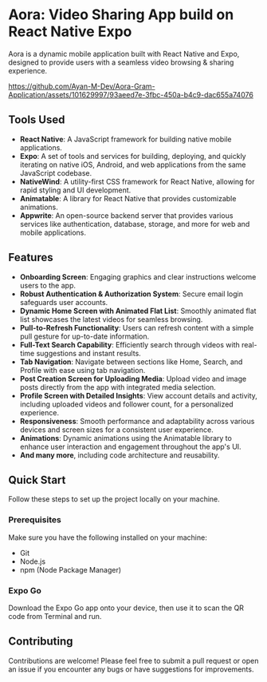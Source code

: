 # Aora: Video Sharing App build on React Native Expo 

Aora is a dynamic mobile application built with React Native and Expo, designed to provide users with a seamless video browsing & sharing experience.


https://github.com/Ayan-M-Dev/Aora-Gram-Application/assets/101629997/93aeed7e-3fbc-450a-b4c9-dac655a74076







## Tools Used

- **React Native**: A JavaScript framework for building native mobile applications.
- **Expo**: A set of tools and services for building, deploying, and quickly iterating on native iOS, Android, and web applications from the same JavaScript codebase.
- **NativeWind**: A utility-first CSS framework for React Native, allowing for rapid styling and UI development.
- **Animatable**: A library for React Native that provides customizable animations.
- **Appwrite**: An open-source backend server that provides various services like authentication, database, storage, and more for web and mobile applications.


## Features

- **Onboarding Screen**: Engaging graphics and clear instructions welcome users to the app.
- **Robust Authentication & Authorization System**: Secure email login safeguards user accounts.
- **Dynamic Home Screen with Animated Flat List**: Smoothly animated flat list showcases the latest videos for seamless browsing.
- **Pull-to-Refresh Functionality**: Users can refresh content with a simple pull gesture for up-to-date information.
- **Full-Text Search Capability**: Efficiently search through videos with real-time suggestions and instant results.
- **Tab Navigation**: Navigate between sections like Home, Search, and Profile with ease using tab navigation.
- **Post Creation Screen for Uploading Media**: Upload video and image posts directly from the app with integrated media selection.
- **Profile Screen with Detailed Insights**: View account details and activity, including uploaded videos and follower count, for a personalized experience.
- **Responsiveness**: Smooth performance and adaptability across various devices and screen sizes for a consistent user experience.
- **Animations**: Dynamic animations using the Animatable library to enhance user interaction and engagement throughout the app's UI.
- **And many more**, including code architecture and reusability.

## Quick Start

Follow these steps to set up the project locally on your machine.

### Prerequisites

Make sure you have the following installed on your machine:

- Git
- Node.js
- npm (Node Package Manager)

### Expo Go

Download the Expo Go app onto your device, then use it to scan the QR code from Terminal and run.

## Contributing

Contributions are welcome! Please feel free to submit a pull request or open an issue if you encounter any bugs or have suggestions for improvements.
